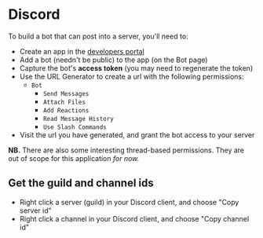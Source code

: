# Discord

To build a bot that can post into a server, you'll need to:

* Create an app in the [developers portal](https://discord.com/developers/applications)
* Add a bot (needn't be public) to the app (on the Bot page)
* Capture the bot's **access token** (you may need to regenerate the token)
* Use the URL Generator to create a url with the following permissions:
    * `Bot`
        * `Send Messages`
        * `Attach Files`
        * `Add Reactions`
        * `Read Message History`
        * `Use Slash Commands`
* Visit the url you have generated, and grant the bot access to your server

**NB.** There are also some interesting thread-based permissions. They are out of scope for this application _for now._

## Get the guild and channel ids

* Right click a server (guild) in your Discord client, and choose "Copy server id"
* Right click a channel in your Discord client, and choose "Copy channel id"
